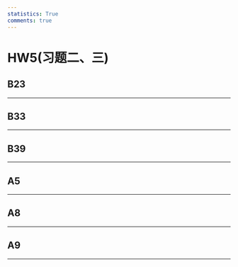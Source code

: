 ```yaml
---
statistics: True
comments: true
---
```


# HW5(习题二、三)

## B23



---

## B33



---

## B39



---

## A5



---

## A8



---

## A9



---
